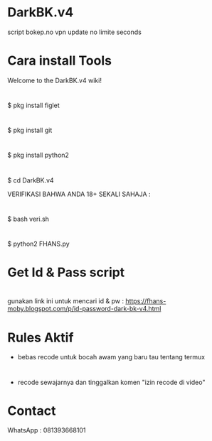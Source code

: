 # DarkBK.v4
script bokep.no vpn update no limite seconds

# Cara install Tools
Welcome to the DarkBK.v4 wiki!
#
$ pkg install figlet
#
$ pkg install git
#
$ pkg install python2
#
$ cd DarkBK.v4

VERIFIKASI BAHWA ANDA 18+ SEKALI SAHAJA :
#
$ bash veri.sh
#
$ python2 FHANS.py

# Get Id & Pass script
#
gunakan link ini untuk mencari id & pw :
https://fhans-moby.blogspot.com/p/id-password-dark-bk-v4.html

# Rules Aktif
- bebas recode untuk bocah awam yang baru tau tentang termux
#
- recode sewajarnya dan tinggalkan komen "izin recode di video" 

# Contact 
WhatsApp : 081393668101
